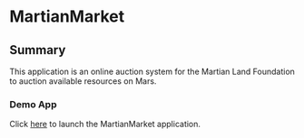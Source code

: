 # MartianMarket

## Summary

This application is an online auction system for the Martian Land Foundation to auction available resources on Mars.

### Demo App

Click [here](martian_frontend/index.html) to launch the MartianMarket application.
